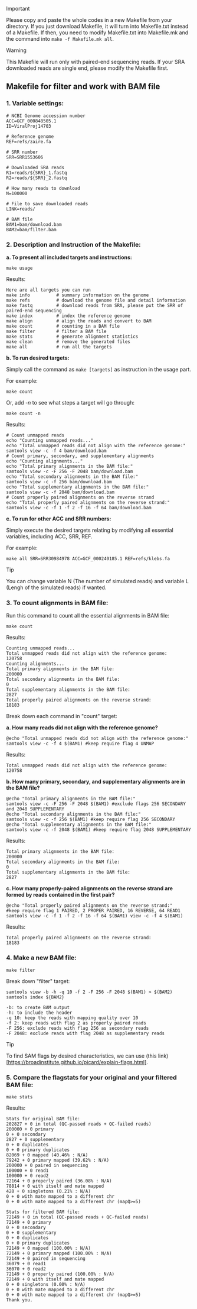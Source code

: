 
> [!IMPORTANT]  
> Please copy and paste the whole codes in a new Makefile from your directory. If you just download Makefile, it will turn into Makefile.txt instead of a Makefile. If then, you need to modify Makefile.txt into Makefile.mk and the command into ```make -f Makefile.mk all```.

> [!WARNING]  
> This Makefile will run only with paired-end sequencing reads. If your SRA downloaded reads are single end, please modify the Makefile first.

## Makefile for filter and work with BAM file

### 1. Variable settings:

```
# NCBI Genome accession number
ACC=GCF_000848505.1
ID=ViralProj14703

# Reference genome
REF=refs/zaire.fa

# SRR number
SRR=SRR1553606

# Downloaded SRA reads
R1=reads/${SRR}_1.fastq
R2=reads/${SRR}_2.fastq

# How many reads to download
N=100000

# File to save downloaded reads
LINK=reads/

# BAM file
BAM1=bam/download.bam
BAM2=bam/filter.bam
```

### 2. Description and Instruction of the Makefile:

**a. To present all included targets and instructions:**

```
make usage
```

Results:

```
Here are all targets you can run
make info          # summary information on the genome
make refs          # download the genome file and detail information
make fastq         # download reads from SRA, please put the SRR of paired-end sequencing
make index         # index the reference genome
make align         # align the reads and convert to BAM
make count         # counting in a BAM file
make filter        # filter a BAM file
make stats         # generate alignment statistics
make clean         # remove the generated files
make all           # run all the targets
```

**b. To run desired targets:**

Simply call the command as ```make [targets]``` as instruction in the usage part.

For example:

```
make count
```

Or, add *-n* to see what steps a target will go through:

```
make count -n
```

Results:

```
# Count unmapped reads
echo "Counting unmapped reads..."
echo "Total unmapped reads did not align with the reference genome:"
samtools view -c -f 4 bam/download.bam
# Count primary, secondary, and supplementary alignments
echo "Counting alignments..."
echo "Total primary alignments in the BAM file:"
samtools view -c -F 256 -F 2048 bam/download.bam
echo "Total secondary alignments in the BAM file:"
samtools view -c -f 256 bam/download.bam
echo "Total supplementary alignments in the BAM file:"
samtools view -c -f 2048 bam/download.bam
# Count properly paired alignments on the reverse strand
echo "Total properly paired alignments on the reverse strand:"
samtools view -c -f 1 -f 2 -f 16 -f 64 bam/download.bam
```

**c. To run for other ACC and SRR numbers:**

Simply execute the desired targets relating by modifying all essential variables, including ACC, SRR, REF.

For example:

```
make all SRR=SRR30984978 ACC=GCF_000240185.1 REF=refs/klebs.fa
```

> [!TIP]
> You can change variable N (The number of simulated reads) and variable L (Lengh of the simulated reads) if wanted.

### 3. To count alignments in BAM file:

Run this command to count all the essential alignments in BAM file:

```
make count
```

Results:

```
Counting unmapped reads...
Total unmapped reads did not align with the reference genome:
120758
Counting alignments...
Total primary alignments in the BAM file:
200000
Total secondary alignments in the BAM file:
0
Total supplementary alignments in the BAM file:
2827
Total properly paired alignments on the reverse strand:
18183
```

Break down each command in "count" target:

**a. How many reads did not align with the reference genome?**

```
@echo "Total unmapped reads did not align with the reference genome:"
samtools view -c -f 4 $(BAM1) #keep require flag 4 UNMAP
```

Results:

```
Total unmapped reads did not align with the reference genome:
120758
```

**b. How many primary, secondary, and supplementary alignments are in the BAM file?**

```
@echo "Total primary alignments in the BAM file:"
samtools view -c -F 256 -F 2048 $(BAM1) #exclude flags 256 SECONDARY and 2048 SUPPLEMENTARY
@echo "Total secondary alignments in the BAM file:"
samtools view -c -f 256 $(BAM1) #keep require flag 256 SECONDARY
@echo "Total supplementary alignments in the BAM file:"
samtools view -c -f 2048 $(BAM1) #keep require flag 2048 SUPPLEMENTARY
```

Results:

```
Total primary alignments in the BAM file:
200000
Total secondary alignments in the BAM file:
0
Total supplementary alignments in the BAM file:
2827
```

**c. How many properly-paired alignments on the reverse strand are formed by reads contained in the first pair?**

```
@echo "Total properly paired alignments on the reverse strand:"
#keep require flag 1 PAIRED, 2 PROPER_PAIRED, 16 REVERSE, 64 READ1
samtools view -c -f 1 -f 2 -f 16 -f 64 $(BAM1) view -c -f 4 $(BAM1)
```

Results:

```
Total properly paired alignments on the reverse strand:
18183
```

### 4. Make a new BAM file:

```
make filter
```

Break down "filter" target:

```
samtools view -b -h -q 10 -f 2 -F 256 -F 2048 $(BAM1) > $(BAM2)
samtools index ${BAM2}
```

```
-b: to create BAM output
-h: to include the header
-q 10: keep the reads with mapping quality over 10
-f 2: keep reads with flag 2 as properly paired reads
-F 256: exclude reads with flag 256 as secondary reads
-F 2048: exclude reads with flag 2048 as supplementary reads
```

> [!TIP]
> To find SAM flags by desired characteristics, we can use (this link)[https://broadinstitute.github.io/picard/explain-flags.html].

### 5. Compare the flagstats for your original and your filtered BAM file:

```
make stats
```

Results:

```
Stats for original BAM file:
202827 + 0 in total (QC-passed reads + QC-failed reads)
200000 + 0 primary
0 + 0 secondary
2827 + 0 supplementary
0 + 0 duplicates
0 + 0 primary duplicates
82069 + 0 mapped (40.46% : N/A)
79242 + 0 primary mapped (39.62% : N/A)
200000 + 0 paired in sequencing
100000 + 0 read1
100000 + 0 read2
72164 + 0 properly paired (36.08% : N/A)
78814 + 0 with itself and mate mapped
428 + 0 singletons (0.21% : N/A)
0 + 0 with mate mapped to a different chr
0 + 0 with mate mapped to a different chr (mapQ>=5)

Stats for filtered BAM file:
72149 + 0 in total (QC-passed reads + QC-failed reads)
72149 + 0 primary
0 + 0 secondary
0 + 0 supplementary
0 + 0 duplicates
0 + 0 primary duplicates
72149 + 0 mapped (100.00% : N/A)
72149 + 0 primary mapped (100.00% : N/A)
72149 + 0 paired in sequencing
36079 + 0 read1
36070 + 0 read2
72149 + 0 properly paired (100.00% : N/A)
72149 + 0 with itself and mate mapped
0 + 0 singletons (0.00% : N/A)
0 + 0 with mate mapped to a different chr
0 + 0 with mate mapped to a different chr (mapQ>=5)
Thank you.
```

